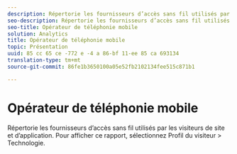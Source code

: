```yaml
---
description: Répertorie les fournisseurs d’accès sans fil utilisés par les visiteurs de site et d’application. Pour afficher ce rapport, sélectionnez Profil du visiteur > Technologie.
seo-description: Répertorie les fournisseurs d’accès sans fil utilisés par les visiteurs de site et d’application. Pour afficher ce rapport, sélectionnez Profil du visiteur > Technologie.
seo-title: Opérateur de téléphonie mobile
solution: Analytics
title: Opérateur de téléphonie mobile
topic: Présentation
uuid: 85 cc 65 ce -772 e -4 a 86-bf 11-ee 85 ca 693134
translation-type: tm+mt
source-git-commit: 86fe1b3650100a05e52fb2102134fee515c871b1

---
```



# Opérateur de téléphonie mobile

Répertorie les fournisseurs d’accès sans fil utilisés par les visiteurs de site et d’application. Pour afficher ce rapport, sélectionnez Profil du visiteur &gt; Technologie.

